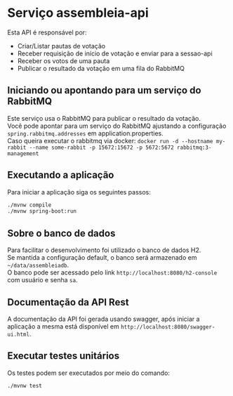 # Serviço assembleia-api

Esta API é responsável por:

- Criar/Listar pautas de votação
- Receber requisição de início de votação e enviar para a sessao-api
- Receber os votos de uma pauta
- Publicar o resultado da votação em uma fila do RabbitMQ

## Iniciando ou apontando para um serviço do RabbitMQ  

Este serviço usa o RabbitMQ para publicar o resultado da votação.  
Você pode apontar para um serviço do RabbitMQ ajustando a configuração `spring.rabbitmq.addresses` em application.properties.  
Caso queira executar o rabbitmq via docker: `docker run -d --hostname my-rabbit --name some-rabbit -p 15672:15672 -p 5672:5672 rabbitmq:3-management`

## Executando a aplicação

Para iniciar a aplicação siga os seguintes passos:  

~~~~bash
./mvnw compile
./mvnw spring-boot:run
~~~~

## Sobre o banco de dados

Para facilitar o desenvolvimento foi utilizado o banco de dados H2.  
Se mantida a configuração default, o banco será armazenado em `~/data/assembleiadb`.  
O banco pode ser acessado pelo link `http://localhost:8080/h2-console` com usuário e senha `sa`.  

## Documentação da API Rest

A documentação da API foi gerada usando swagger, após iniciar a aplicação a mesma está disponível em `http://localhost:8080/swagger-ui.html`.

## Executar testes unitários

Os testes podem ser executados por meio do comando:

~~~~bash
./mvnw test
~~~~
